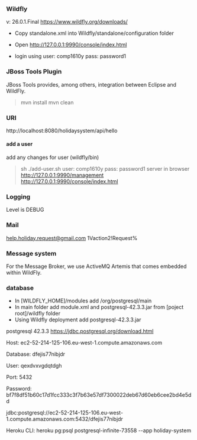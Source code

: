 ### Wildfly
v: 26.0.1.Final
https://www.wildfly.org/downloads/

- Copy standalone.xml into Wildfly/standalone/configuration folder

- Open http://127.0.0.1:9990/console/index.html	

- login using 
user: comp1610y
pass: password1


### JBoss Tools Plugin
JBoss Tools provides, among others, integration between Eclipse and WildFly.

>mvn install
>mvn clean

### URI
http://localhost:8080/holidaysystem/api/hello

#### add a user
add any changes for user (wildfly/bin)
>sh ./add-user.sh
user: comp1610y
pass: password1
server in browser
>http://127.0.0.1:9990/management
http://127.0.0.1:9990/console/index.html	

### Logging
Level is DEBUG

### Mail
help.holiday.request@gmail.com
1Vaction2!Request%

### Message system
For the Message Broker, we use ActiveMQ Artemis 
that comes embedded within WildFly.



### database

- In [WILDFLY_HOME]/modules add /org/postgresql/main
- In main folder add module.xml and postgresql-42.3.3.jar from [poject root]/wildfly folder
- Using Wildfly deployment add postgresql-42.3.3.jar


postgresql 42.3.3
https://jdbc.postgresql.org/download.html

Host: ec2-52-214-125-106.eu-west-1.compute.amazonaws.com

Database: dfejis77nibjdr

User: qexdvxvgdqtdgh

Port: 5432

Password: bf7f8df51b60c17d1fcc333c3f7b63e57df7300022deb67d60eb6cee2bd4e5dd

jdbc:postgresql://ec2-52-214-125-106.eu-west-1.compute.amazonaws.com:5432/dfejis77nibjdr

Heroku CLI: heroku pg:psql postgresql-infinite-73558 --app holiday-system